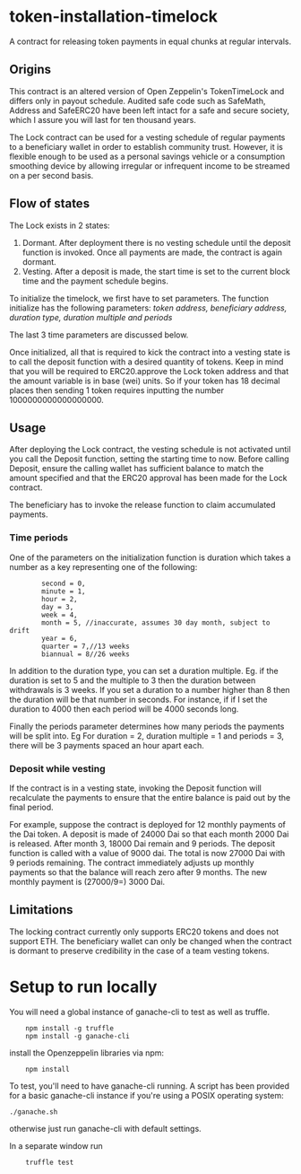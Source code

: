 # token-installation-timelock
A contract for releasing token payments in equal chunks at regular intervals.

## Origins
This contract is an altered version of Open Zeppelin's TokenTimeLock and differs only in payout schedule. Audited safe code such as SafeMath, Address and SafeERC20 have been left intact for a safe and secure society, which I assure you will last for ten thousand years.

The Lock contract can be used for a vesting schedule of regular payments to a beneficiary wallet in order to establish community trust. However, it is flexible enough to be used as a personal savings vehicle or a consumption smoothing device by allowing irregular or infrequent income to be streamed on a per second basis.

## Flow of states
The Lock exists in 2 states:
1. Dormant. After deployment there is no vesting schedule until the deposit function is invoked. Once all payments are made, the contract is again dormant.
2. Vesting. After a deposit is made, the start time is set to the current block time and the payment schedule begins.

To initialize the timelock, we first have to set parameters. The function initialize has the following parameters:
*token address, beneficiary address, duration type, duration multiple and periods*

The last 3 time parameters are discussed below.

Once initialized, all that is required to kick the contract into a vesting state is to call the deposit function with a desired quantity of tokens. Keep in mind that you will be required to ERC20.approve the Lock token address and that the amount variable is in base (wei) units. So if your token has 18 decimal places then sending 1 token requires inputting the number 1000000000000000000. 

## Usage
After deploying the Lock contract, the vesting schedule is not activated until you call the Deposit function, setting the starting time to now.
Before calling Deposit, ensure the calling wallet has sufficient balance to match the amount specified and that the ERC20 approval has been made for the Lock contract.

The beneficiary has to invoke the release function to claim accumulated payments.

### Time periods
One of the parameters on the initialization function is duration which takes a number as a key representing one of the following:
```
        second = 0,
        minute = 1,
        hour = 2,
        day = 3,
        week = 4,
        month = 5, //inaccurate, assumes 30 day month, subject to drift
        year = 6,
        quarter = 7,//13 weeks
        biannual = 8//26 weeks
```
In addition to the duration type, you can set a duration multiple. Eg. if the duration is set to 5 and the multiple to 3 then the duration between withdrawals is 3 weeks. 
If you set a duration to a number higher than 8 then the duration will be that number in seconds. For instance, if if I set the duration to 4000 then each period will be 4000 seconds long. 

Finally the periods parameter determines how many periods the payments will be split into. Eg
For duration = 2, duration multiple = 1 and periods = 3, there will be 3 payments spaced an hour apart each. 

### Deposit while vesting
If the contract is in a vesting state, invoking the Deposit function will recalculate the payments to ensure that the entire balance is paid out by the final period.

For example, suppose the contract is deployed for 12 monthly payments of the Dai token. A deposit is made of 24000 Dai so that each month 2000 Dai is released. After month 3, 18000 Dai remain and 9 periods. The deposit function is called with a value of 9000 dai. The total is now 27000 Dai with 9 periods remaining. The contract immediately adjusts up monthly payments so that the balance will reach zero after 9 months. The new monthly payment is (27000/9=) 3000 Dai.

## Limitations
The locking contract currently only supports ERC20 tokens and does not support ETH. The beneficiary wallet can only be changed when the contract is dormant to preserve credibility in the case of a team vesting tokens.

# Setup to run locally
You will need a global instance of ganache-cli to test as well as truffle.

```
    npm install -g truffle
    npm install -g ganache-cli
```

install the Openzeppelin libraries via npm:
```
    npm install
```

To test, you'll need to have ganache-cli running. A script has been provided for a basic ganache-cli instance if you're using a POSIX operating system:
```
./ganache.sh
```

otherwise just run ganache-cli with default settings.

In a separate window run
```
    truffle test
```